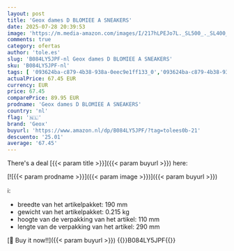 ```yaml
---
layout: post
title: 'Geox dames D BLOMIEE A SNEAKERS'
date: 2025-07-28 20:39:53
image: 'https://m.media-amazon.com/images/I/217hLPEJo7L._SL500_._SL400_.jpg'
comments: true
category: ofertas
author: 'tole.es'
slug: 'B084LY5JPF-nl Geox dames D BLOMIEE A SNEAKERS'
sku: 'B084LY5JPF-nl'
tags: [ '093624ba-c879-4b38-938a-0eec9e1ff133_0','093624ba-c879-4b38-938a-0eec9e1ff133_3601','093624ba-c879-4b38-938a-0eec9e1ff133_4501','Arborist Merchandising Root','Damesmode','Damesschoenen','Klassieke & modieuze sneakers dames','Kleding, schoenen & sieraden','Kleding, schoenen en sieraden','New Arrivals','Self Service','Sneakers','Special Features Stores','geox','🇳🇱', ]
actualPrice: 67.45 EUR
currency: EUR
price: 67.45
comparePrice: 89.95 EUR
prodname: 'Geox dames D BLOMIEE A SNEAKERS'
country: 'nl'
flag: '🇳🇱'
brand: 'Geox'
buyurl: 'https://www.amazon.nl/dp/B084LY5JPF/?tag=tolees0b-21'
descuento: '25.01'
average: '67.45'
---
```


There's a deal [{{< param title >}}]({{< param buyurl >}})  here:

[![{{< param prodname >}}]({{< param image >}})]({{< param buyurl >}})

ℹ️:

- breedte van het artikelpakket: 190 mm
- gewicht van het artikelpakket: 0.215 kg
- hoogte van de verpakking van het artikel: 110 mm
- lengte van de verpakking van het artikel: 290 mm

[🛒 Buy it now!!]({{< param buyurl >}})
{{<world>}}B084LY5JPF{{</world>}}
